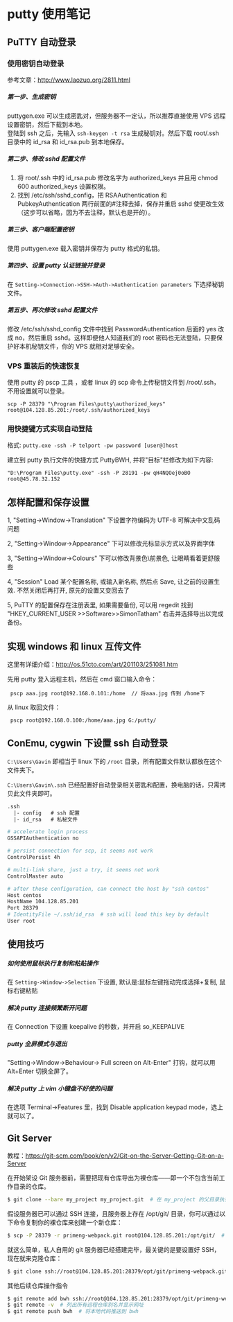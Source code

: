 # putty 使用笔记

## PuTTY 自动登录

### 使用密钥自动登录

参考文章：http://www.laozuo.org/2811.html

##### 第一步、生成密钥
puttygen.exe 可以生成密匙对，但服务器不一定认，所以推荐直接使用 VPS 远程设置密钥，然后下载到本地。   
登陆到 ssh 之后，先输入 `ssh-keygen -t rsa` 生成秘钥对。然后下载 root/.ssh 目录中的 id_rsa 和 id_rsa.pub 到本地保存。

##### 第二步、修改 sshd 配置文件
1. 将 root/.ssh 中的 id_rsa.pub 修改名字为 authorized_keys 并且用 chmod 600 authorized_keys 设置权限。
2. 找到 /etc/ssh/sshd_config，把 RSAAuthentication 和 PubkeyAuthentication 两行前面的#注释去掉，保存并重启 sshd 使更改生效（这步可以省略，因为不去注释，默认也是开的）。

##### 第三步、客户端配置密钥
使用 puttygen.exe 载入密钥并保存为 putty 格式的私钥。

##### 第四步、设置 putty 认证链接并登录
在 `Setting->Connection->SSH->Auth->Authentication parameters` 下选择秘钥文件。

##### 第五步、再次修改 sshd 配置文件
修改 /etc/ssh/sshd_config 文件中找到 PasswordAuthentication 后面的 yes 改成 no，然后重启 sshd。这样即便他人知道我们的 root 密码也无法登陆，只要保护好本机秘钥文件，你的 VPS 就相对足够安全。

### VPS 重装后的快速恢复

使用 putty 的 pscp 工具 ，或者 linux 的 scp 命令上传秘钥文件到 /root/.ssh，不用设置就可以登录。

```nohighlight
scp -P 28379 "\Program Files\putty\authorized_keys" root@104.128.85.201:/root/.ssh/authorized_keys
```

### 用快捷键方式实现自动登陆

格式: `putty.exe -ssh -P telport -pw password [user@]host`

建立到 putty 执行文件的快捷方式 PuttyBWH, 并将"目标"栏修改为如下内容:

```nohighlight
"D:\Program Files\putty.exe" -ssh -P 28191 -pw qH4NQOej0oBO root@45.78.32.152
```

## 怎样配置和保存设置

1, "Setting->Window->Translation" 下设置字符编码为 UTF-8 可解决中文乱码问题

2, "Setting->Window->Appearance" 下可以修改光标显示方式以及界面字体

3, "Setting->Window->Colours" 下可以修改背景色\前景色, 让眼睛看着更舒服些

4, "Session" Load 某个配置名称, 或输入新名称, 然后点 Save, 让之前的设置生效. 不然关闭后再打开, 原先的设置又变回去了

5, PuTTY 的配置保存在注册表里, 如果需要备份, 可以用 regedit 找到 "HKEY_CURRENT_USER >>Software>>SimonTatham" 右击并选择导出以完成备份。

## 实现 windows 和 linux 互传文件

这里有详细介绍：http://os.51cto.com/art/201103/251081.htm

先用 putty 登入远程主机，然后在 cmd 窗口输入命令：

```nohighlight
 pscp aaa.jpg root@192.168.0.101:/home  // 将aaa.jpg 传到 /home下
```

从 linux 取回文件：

```nohighlight
 pscp root@192.168.0.100:/home/aaa.jpg G:/putty/
```

## ConEmu, cygwin 下设置 ssh 自动登录

`C:\Users\Gavin` 即相当于 linux 下的 `/root` 目录，所有配置文件默认都放在这个文件夹下。

`C:\Users\Gavin\.ssh` 已经配置好自动登录相关密匙和配置，换电脑的话，只需拷贝此文件夹即可。

```txt
.ssh
  |- config   # ssh 配置
  |- id_rsa   # 私秘文件
```

```bash
# accelerate login process
GSSAPIAuthentication no

# persist connection for scp, it seems not work
ControlPersist 4h

# multi-link share, just a try, it seems not work
ControlMaster auto

# after these configuration, can connect the host by "ssh centos"
Host centos
HostName 104.128.85.201
Port 28379
# IdentityFile ~/.ssh/id_rsa  # ssh will load this key by default
User root
```

## 使用技巧

##### 如何使用鼠标执行复制和粘贴操作
在 `Setting->Window->Selection` 下设置, 默认是:鼠标左键拖动完成选择+复制, 鼠标右键粘贴

##### 解决 putty 连接频繁断开问题
在 Connection 下设置 keepalive 的秒数，并开启 so_KEEPALIVE

##### putty 全屏模式与退出
"Setting->Window->Behaviour-> Full screen on Alt-Enter" 打钩，就可以用 Alt+Enter 切换全屏了。

##### 解决 putty 上 vim 小键盘不好使的问题
在选项 Terminal->Features 里，找到 Disable application keypad mode，选上就可以了。

## Git Server

教程：https://git-scm.com/book/en/v2/Git-on-the-Server-Getting-Git-on-a-Server

在开始架设 Git 服务器前，需要把现有仓库导出为裸仓库——即一个不包含当前工作目录的仓库。

```bash
$ git clone --bare my_project my_project.git  # 在 my_project 的父目录执行该命令
```

假设服务器已可以通过 SSH 连接，且服务器上存在 /opt/git/ 目录，你可以通过以下命令复制你的裸仓库来创建一个新仓库：

```bash
$ scp -P 28379 -r primeng-webpack.git root@104.128.85.201:/opt/git/  # 把裸仓库放到服务器上
```

就这么简单，私人自用的 git 服务器已经搭建完毕，最关键的是要设置好 SSH，现在就来克隆仓库：

```bash
$ git clone ssh://root@104.128.85.201:28379/opt/git/primeng-webpack.git  # 28379 是 ssh 连接端口
```

其他后续仓库操作指令

```bash
$ git remote add bwh ssh://root@104.128.85.201:28379/opt/git/primeng-webpack.git  # 添加远程仓库
$ git remote -v  # 列出所有远程仓库别名并显示网址
$ git remote push bwh  # 将本地代码推送到 bwh
```
